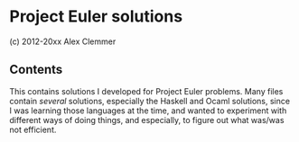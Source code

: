 # Project Euler solutions
(c) 2012-20xx Alex Clemmer

## Contents

This contains solutions I developed for Project Euler problems. Many files contain *several* solutions, especially the Haskell and Ocaml solutions, since I was learning those languages at the time, and wanted to experiment with different ways of doing things, and especially, to figure out what was/was not efficient.